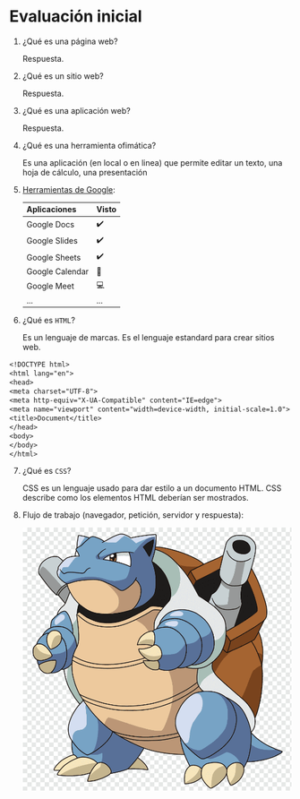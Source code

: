 # Evaluación inicial

1. ¿Qué es una página web?

   Respuesta.

2. ¿Qué es un sitio web?

   Respuesta.
   
3. ¿Qué es una aplicación web?

   Respuesta.

4. ¿Qué es una herramienta ofimática?

    Es una aplicación (en local o en linea) que permite editar un texto, una hoja de cálculo, una presentación

5. [Herramientas de Google](https://www.google.com/intl/es-419/chrome/browser-tools/):
 
   | Aplicaciones | Visto | 
   | ------------ | ----- |
   | Google Docs | :heavy_check_mark: |
   | Google Slides | :heavy_check_mark: |
   | Google Sheets | :heavy_check_mark: |
   | Google Calendar | :calendar: |
   | Google Meet | :computer: |
   | ... | ... |
   
6. ¿Qué es `HTML`?

   Es un lenguaje de marcas. Es el lenguaje estandard para crear sitios web.

```
<!DOCTYPE html>
<html lang="en">
<head>
<meta charset="UTF-8">
<meta http-equiv="X-UA-Compatible" content="IE=edge">
<meta name="viewport" content="width=device-width, initial-scale=1.0">
<title>Document</title>
</head>
<body>
</body>
</html>
```
7. ¿Qué es `CSS`?
   
   CSS es un lenguaje usado para dar estilo a un documento HTML. CSS describe como los elementos HTML deberían ser mostrados. 
   
8. Flujo de trabajo (navegador, petición, servidor y respuesta):

   ![flujo de trabajo](https://github.com/danielfont-z/TestMarkdown/blob/main/blastoise.png)
